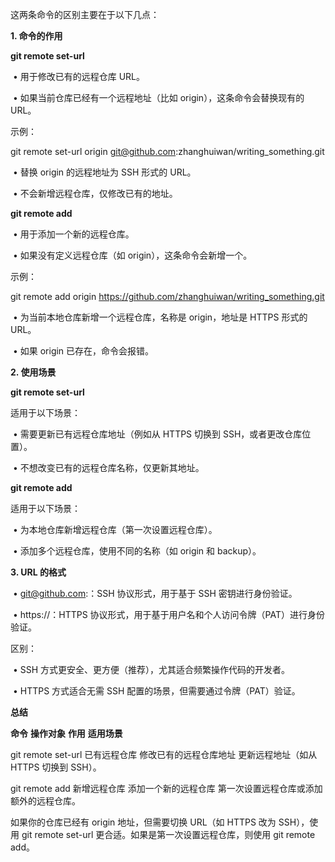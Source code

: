 这两条命令的区别主要在于以下几点：



**1. 命令的作用**



**git remote set-url**



​	•	用于修改已有的远程仓库 URL。

​	•	如果当前仓库已经有一个远程地址（比如 origin），这条命令会替换现有的 URL。



示例：



git remote set-url origin git@github.com:zhanghuiwan/writing_something.git



​	•	替换 origin 的远程地址为 SSH 形式的 URL。

​	•	不会新增远程仓库，仅修改已有的地址。



**git remote add**



​	•	用于添加一个新的远程仓库。

​	•	如果没有定义远程仓库（如 origin），这条命令会新增一个。



示例：



git remote add origin https://github.com/zhanghuiwan/writing_something.git



​	•	为当前本地仓库新增一个远程仓库，名称是 origin，地址是 HTTPS 形式的 URL。

​	•	如果 origin 已存在，命令会报错。



**2. 使用场景**



**git remote set-url**



适用于以下场景：

​	•	需要更新已有远程仓库地址（例如从 HTTPS 切换到 SSH，或者更改仓库位置）。

​	•	不想改变已有的远程仓库名称，仅更新其地址。



**git remote add**



适用于以下场景：

​	•	为本地仓库新增远程仓库（第一次设置远程仓库）。

​	•	添加多个远程仓库，使用不同的名称（如 origin 和 backup）。



**3. URL 的格式**



​	•	git@github.com:：SSH 协议形式，用于基于 SSH 密钥进行身份验证。

​	•	https://：HTTPS 协议形式，用于基于用户名和个人访问令牌（PAT）进行身份验证。



区别：

​	•	SSH 方式更安全、更方便（推荐），尤其适合频繁操作代码的开发者。

​	•	HTTPS 方式适合无需 SSH 配置的场景，但需要通过令牌（PAT）验证。



**总结**



**命令**	**操作对象**	**作用**	**适用场景**

git remote set-url	已有远程仓库	修改已有的远程仓库地址	更新远程地址（如从 HTTPS 切换到 SSH）。

git remote add	新增远程仓库	添加一个新的远程仓库	第一次设置远程仓库或添加额外的远程仓库。



如果你的仓库已经有 origin 地址，但需要切换 URL（如 HTTPS 改为 SSH），使用 git remote set-url 更合适。如果是第一次设置远程仓库，则使用 git remote add。